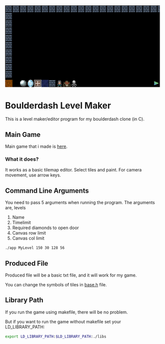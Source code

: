 ![Showcase](https://github.com/xinoip/boulderdash-level-editor/blob/linux-release/readme-assets/readmeGif.gif "Showcase")

# Boulderdash Level Maker

This is a level maker/editor program for my boulderdash clone (in C).

## Main Game

Main game that i made is [here](https://github.com/xinoip/boulderDash).

### What it does?

It works as a basic tilemap editor. Select tiles and paint.
For camera movement, use arrow keys.

## Command Line Arguments

You need to pass 5 arguments when running the program.
The arguments are, levels
1. Name
2. Timelimit
3. Required diamonds to open door
4. Canvas row limit
5. Canvas col limit

```bash
./app MyLevel 150 30 128 56
```

## Produced File

Produced file will be a basic txt file, and it will work for my game.

You can change the symbols of tiles in [base.h](https://github.com/xinoip/bd-level-editor/blob/master/base.h) file.

## Library Path

If you run the game using makefile, there will be no problem.

But if you want to run the game without makefile set your LD_LIBRARY_PATH:

```bash
export LD_LIBRARY_PATH:$LD_LIBRARY_PATH:./libs
```
